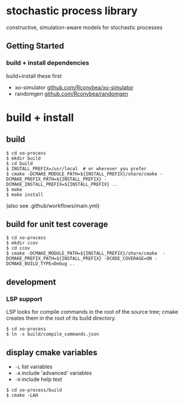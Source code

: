 # stochastic process library

constructive, simulation-aware models for stochastic processes

## Getting Started

### build + install dependencies

build+install these first

- xo-simulator [github.com/Rconybea/xo-simulator](https://github.com/Rconybea/xo-simulator)
- randomgen [github.com/Rconybea/randomgen](https://github.com/Rconybea/randomgen)

# build + install

## build
```
$ cd xo-process
$ mkdir build
$ cd build
$ INSTALL_PREFIX=/usr/local  # or wherever you prefer
$ cmake -DCMAKE_MODULE_PATH=${INSTALL_PREFIX}/share/cmake -DCMAKE_PREFIX_PATH=${INSTALL_PREFIX} -DCMAKE_INSTALL_PREFIX=${INSTALL_PREFIX} ..
$ make
$ make install
```
(also see .github/workflows/main.yml)

## build for unit test coverage
```
$ cd xo-process
$ mkdir ccov
$ cd ccov
$ cmake -DCMAKE_MODULE_PATH=${INSTALL_PREFIX}/share/cmake  -DCMAKE_PREFIX_PATH=${INSTALL_PREFIX} -DCODE_COVERAGE=ON -DCMAKE_BUILD_TYPE=Debug ..
```

## development

### LSP support

LSP looks for compile commands in the root of the source tree;
cmake creates them in the root of its build directory.

```
$ cd xo-process
$ ln -s build/compile_commands.json
```

## display cmake variables

- `-L` list variables
- `-A` include 'advanced' variables
- `-H` include help text

```
$ cd xo-process/build
$ cmake -LAH
```
